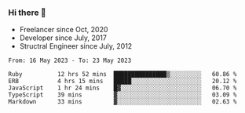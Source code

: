 ### Hi there 👋

- Freelancer since Oct, 2020
- Developer since July, 2017
- Structral Engineer since July, 2012

<!--START_SECTION:waka-->

```text
From: 16 May 2023 - To: 23 May 2023

Ruby          12 hrs 52 mins  ███████████████▒░░░░░░░░░   60.86 %
ERB           4 hrs 15 mins   █████░░░░░░░░░░░░░░░░░░░░   20.12 %
JavaScript    1 hr 24 mins    █▓░░░░░░░░░░░░░░░░░░░░░░░   06.70 %
TypeScript    39 mins         ▓░░░░░░░░░░░░░░░░░░░░░░░░   03.09 %
Markdown      33 mins         ▓░░░░░░░░░░░░░░░░░░░░░░░░   02.63 %
```

<!--END_SECTION:waka-->
